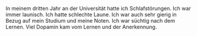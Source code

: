 In meinem dritten Jahr an der Universität hatte ich Schlafstörungen. Ich war immer launisch. Ich hatte schlechte Laune. Ich war auch sehr gierig in Bezug auf mein Studium und meine Noten. Ich war süchtig nach dem Lernen. Viel Dopamin kam vom Lernen und der Anerkennung.
